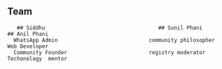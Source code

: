 ## Team





 
 
 
       ## Siddhu 					 				## Sunil Phani				  		     ## Anil Phani	
	  WhatsApp Admin            				 community philosopher  			        Web Developer 
      Community Founder   					     registry moderator                         Techonolagy  mentor 

